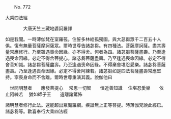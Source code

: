 ﻿　　No. 772

大乘四法經

　　　　大唐天竺三藏地婆訶羅譯


如是我聞。一時薄伽梵在室羅筏。住誓多林給孤獨園。與大苾芻眾千二百五十人俱。復有無量菩薩摩訶薩眾。爾時世尊告諸苾芻。有四種法。菩薩摩訶薩。盡其壽量常應修行。乃至雖遇喪命因緣。亦不得舍。何者為四。諸苾芻菩薩盡壽。乃至逢遇喪命因緣。必定不得舍菩提心。諸苾芻菩薩盡壽。乃至逢遇喪命因緣。必定不得舍善知識。諸苾芻菩薩盡壽。乃至逢遇喪命因緣。不得棄舍堪忍愛樂。諸苾芻菩薩盡壽。乃至逢遇喪命因緣。必定不得舍阿練若。諸苾芻如是四法菩薩盡壽常應堅持。寧喪身命而不舍離。爾時世尊重演其義。說伽他曰

　世間明慧者　　應發菩提心
　常思一切智　　恒近善知識
　住堪忍愛樂　　依止阿練若
　猶如師子王　　遠離諸驚怖　

諸明慧者修行此法。速能超出眾魔羅網。疾證無上正等菩提。時薄伽梵說此經已。諸苾芻等。歡喜奉行大乘四法經
